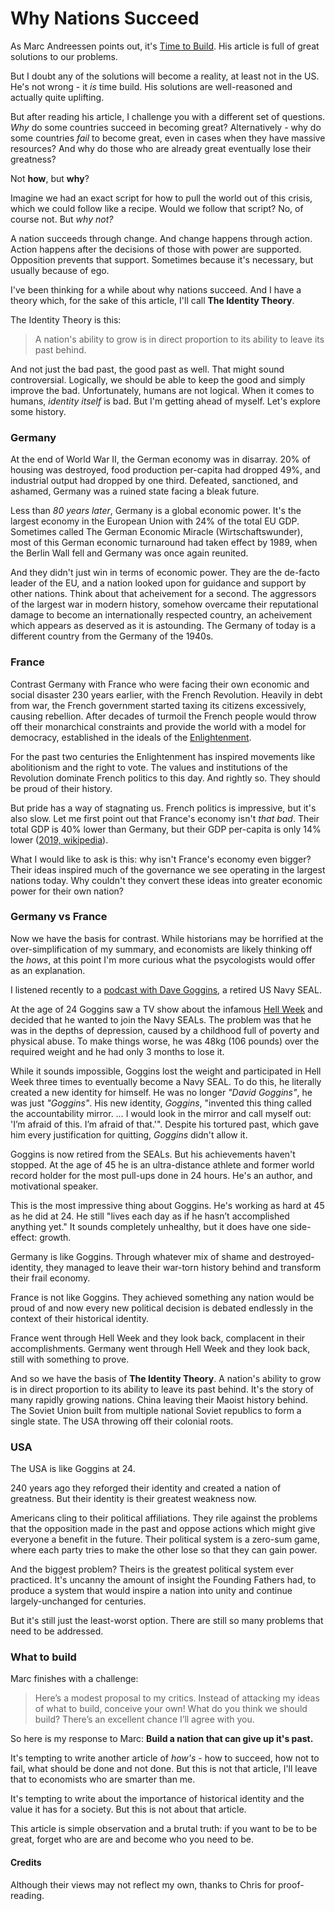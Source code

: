# Why Nations Succeed

As Marc Andreessen points out, it's [Time to Build](https://a16z.com/2020/04/18/its-time-to-build/). His article is full of great solutions to our problems. 

But I doubt any of the solutions will become a reality, at least not in the US. He's not wrong - it *is* time build. His solutions are well-reasoned and actually quite uplifting. 

But after reading his article, I challenge you with a different set of questions. *Why* do some countries succeed in becoming great? Alternatively - why do some countries *fail* to become great, even in cases when they have massive resources? And why do those who are already great eventually lose their greatness?

Not **how**, but **why**? 

Imagine we had an exact script for how to pull the world out of this crisis, which we could follow like a recipe. Would we follow that script? No, of course not. But *why not?*

A nation succeeds through change. And change happens through action. <br />
Action happens after the decisions of those with power are supported. <br />
Opposition prevents that support. Sometimes because it's necessary, but usually because of ego. 

I've been thinking for a while about why nations succeed. And I have a theory which, for the sake of this article, I'll call **The Identity Theory**.

The Identity Theory is this: 

> A nation's ability to grow is in direct proportion to its ability to leave its past behind.

And not just the bad past, the good past as well. That might sound controversial. Logically, we should be able to keep the good and simply improve the bad. Unfortunately, humans are not logical. When it comes to humans, *identity itself* is bad. But I'm getting ahead of myself. Let's explore some history.

### Germany

At the end of World War II, the German economy was in disarray. 20% of housing was destroyed, food production per-capita had dropped 49%, and industrial output had dropped by one third. Defeated, sanctioned, and ashamed, Germany was a ruined state facing a bleak future.

Less than *80 years later*, Germany is a global economic power. It's the largest economy in the European Union with 24% of the total EU GDP. Sometimes called The German Economic Miracle (Wirtschaftswunder), most of this German economic turnaround had taken effect by 1989, when the Berlin Wall fell and Germany was once again reunited.

And they didn't just win in terms of economic power. They are the de-facto leader of the EU, and a nation looked upon for guidance and support by other nations. Think about that acheivement for a second. The aggressors of the largest war in modern history, somehow overcame their reputational damage to become an internationally respected country, an acheivement which appears as deserved as it is astounding. The Germany of today is a different country from the Germany of the 1940s.

### France

Contrast Germany with France who were facing their own economic and social disaster 230 years earlier, with the French Revolution. Heavily in debt from war, the French government started taxing its citizens excessively, causing rebellion. After decades of turmoil the French people would throw off their monarchical constraints and provide the world with a model for democracy, established in the ideals of the [Enlightenment](https://en.wikipedia.org/wiki/Age_of_Enlightenment).

For the past two centuries the Enlightenment has inspired movements like abolitionism and the right to vote. The values and institutions of the Revolution dominate French politics to this day. And rightly so. They should be proud of their history. 

But pride has a way of stagnating us. French politics is impressive, but it's also slow. Let me first point out that France's economy isn't *that bad*. Their total GDP is 40% lower than Germany, but their GDP per-capita is only 14% lower ([2019, wikipedia](https://en.wikipedia.org/wiki/Economy_of_the_European_Union#Economies_of_member_states)).

What I would like to ask is this: why isn't France's economy even bigger? Their ideas inspired much of the governance we see operating in the largest nations today. Why couldn't they convert these ideas into greater economic power for their own nation?

### Germany vs France

Now we have the basis for contrast. While historians may be horrified at the over-simplification of my summary, and economists are likely thinking off the *hows*, at this point I'm more curious what the psycologists would offer as an explanation.

I listened recently to a [podcast with Dave Goggins](https://www.youtube.com/watch?v=BvWB7B8tXK8), a retired US Navy SEAL. 

At the age of 24 Goggins saw a TV show about the infamous [Hell Week](https://www.thebalancecareers.com/seal-training-hell-week-3356097) and decided that he wanted to join the Navy SEALs. The problem was that he was in the depths of depression, caused by a childhood full of poverty and physical abuse. To make things worse, he was 48kg (106 pounds) over the required weight and he had only 3 months to lose it. 

While it sounds impossible, Goggins lost the weight and participated in Hell Week three times to eventually become a Navy SEAL. To do this, he literally created a new identity for himself. He was no longer *"David Goggins"*, he was just *"Goggins"*. His new identity, *Goggins*, "invented this thing called the accountability mirror. … I would look in the mirror and call myself out: 'I’m afraid of this. I’m afraid of that.'". Despite his tortured past, which gave him every justification for quitting, *Goggins* didn't allow it.

Goggins is now retired from the SEALs. But his achievements haven't stopped. At the age of 45 he is an ultra-distance athlete and former world record holder for the most pull-ups done in 24 hours. He's an author, and motivational speaker.

This is the most impressive thing about Goggins. He's working as hard at 45 as he did at 24. He still "lives each day as if he hasn’t accomplished anything yet." It sounds completely unhealthy, but it does have one side-effect: growth.

Germany is like Goggins. Through whatever mix of shame and destroyed-identity, they managed to leave their war-torn history behind and transform their frail economy.

France is not like Goggins. They achieved something any nation would be proud of and now every new political decision is debated endlessly in the context of their historical identity. 

France went through Hell Week and they look back, complacent in their accomplishments. Germany went through Hell Week and they look back, still with something to prove.

And so we have the basis of **The Identity Theory**. A nation's ability to grow is in direct proportion to its ability to leave its past behind. It's the story of many rapidly growing nations. China leaving their Maoist history behind. The Soviet Union built from multiple national Soviet republics to form a single state. The USA throwing off their colonial roots.

### USA

The USA is like Goggins at 24. 

240 years ago they reforged their identity and created a nation of greatness. But their identity is their greatest weakness now.  

Americans cling to their political affiliations. They rile against the problems that the opposition made in the past and oppose actions which might give everyone a benefit in the future. Their political system is a zero-sum game, where each party tries to make the other lose so that they can gain power.

And the biggest problem? Theirs is the greatest political system ever practiced. It's uncanny the amount of insight the Founding Fathers had, to produce a system that would inspire a nation into unity and continue largely-unchanged for centuries.

But it's still just the least-worst option. There are still so many problems that need to be addressed. 

### What to build

Marc finishes with a challenge:

> Here’s a modest proposal to my critics. Instead of attacking my ideas of what to build, conceive your own! What do you think we should build? There’s an excellent chance I’ll agree with you.

So here is my response to Marc: **Build a nation that can give up it's past.** 

It's tempting to write another article of *how's* - how to succeed, how not to fail, what should be done and not done. But this is not that article, I'll leave that to economists who are smarter than me. 

It's tempting to write about the importance of historical identity and the value it has for a society. But this is not about that article. 

This article is simple observation and a brutal truth: if you want to be to be great, forget who are are and become who you need to be.

#### Credits

Although their views may not reflect my own, thanks to Chris for proof-reading. 